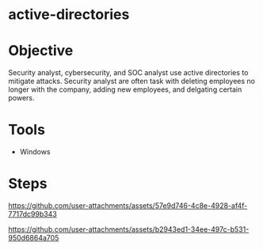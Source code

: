 # active-directories

# Objective
Security analyst, cybersecurity, and SOC analyst use active directories to mitigate attacks. Security analyst are often task with deleting employees no longer with the company, adding new employees, and delgating certain powers. 

# Tools
- Windows

# Steps

https://github.com/user-attachments/assets/57e9d746-4c8e-4928-af4f-7717dc99b343


https://github.com/user-attachments/assets/b2943ed1-34ee-497c-b531-950d6864a705


